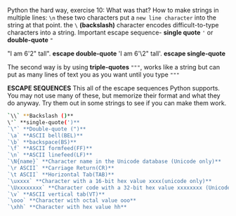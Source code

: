 Python the hard way, exercise 10: What was that?
How to make strings in multiple lines: `\n` these two characters put a `new line character` into the string at that point.
the `\` **(backslash)** character encodes difficult-to-type characters into a string.
Important escape sequence- **single quote** `'` or **double-quote** `"`

"I am 6'2\" tall". **escape double-quote**
'I am 6'\2" tall'. **escape single-quote**

The second way is by using **triple-quotes** `"""`, works like a string but can put as many lines of text you as you want until you type `"""`

**ESCAPE SEQUENCES**
This all of the escape sequences Python supports. You may not use many of these, but memorize their format and what they do anyway. Try them out in some strings to see if you can make them work.

```bash
`\\` **Backslash ()**
\'` **single-quote(')**
`\"` **Double-quote (")**
`\a` **ASCII bell(BEL)**
`\b` **backspace(BS)**
`\f` **ASCII formfeed(FF)**
`\n` **ASCII linefeed(LF)**
`\N{name}` **Character name in the Unicode database (Unicode only)**
`\r ASCII` **Carriage Return(CR)**
`\t ASCII` **Horizontal Tab(TAB)**
`\uxxxx` **Character with a 16-bit hex value xxxx(unicode only)**
`\Uxxxxxxxx` **Character code with a 32-bit hex value xxxxxxxx (Unicode)
`\v` **ASCII vertical tab(VT)**
`\ooo` **Character with octal value ooo**
`\xhh` **Character with hex value hh**
```
